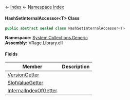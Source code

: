 ← [Index](Api-Index) ← [Namespace Index](Namespace-Index)

#### HashSetInternalAccessor&lt;T&gt; Class

```csharp
public abstract sealed class HashSetInternalAccessor<T>
```

**Namespace:** [System.Collections.Generic](System.Collections.Generic)  
**Assembly:** VRage.Library.dll

#### Fields

|Member|Description|
|---|---|
|[VersionGetter](System.Collections.Generic.HashSetExtensions+HashSetInternalAccessor`1.VersionGetter)||
|[SlotValueGetter](System.Collections.Generic.HashSetExtensions+HashSetInternalAccessor`1.SlotValueGetter)||
|[InternalIndexOfGetter](System.Collections.Generic.HashSetExtensions+HashSetInternalAccessor`1.InternalIndexOfGetter)||

